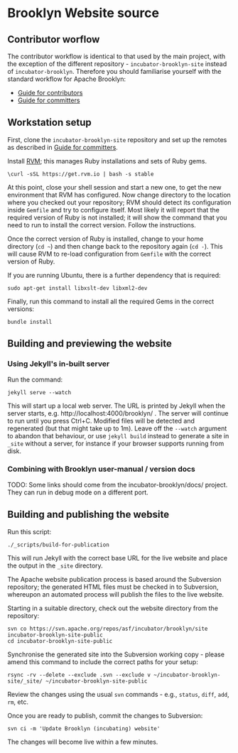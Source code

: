 Brooklyn Website source
=======================

Contributor worflow
-------------------

The contributor workflow is identical to that used by the main project, with
the exception of the different repository - `incubator-brooklyn-site` instead
of `incubator-brooklyn`. Therefore you should familiarise yourself with the
standard workflow for Apache Brooklyn:

* [Guide for contributors][CONTRIB]
* [Guide for committers][COMMIT]

[CONTRIB]: https://brooklyn.incubator.apache.org/community/how-to-contribute.html
[COMMIT]: https://brooklyn.incubator.apache.org/community/committers.html


Workstation setup
-----------------

First, clone the `incubator-brooklyn-site` repository and set up the remotes as
described in [Guide for committers][COMMIT].

Install [RVM](http://rvm.io/); this manages Ruby installations and sets of Ruby
gems.

    \curl -sSL https://get.rvm.io | bash -s stable

At this point, close your shell session and start a new one, to get the new
environment that RVM has configured. Now change directory to the location where
you checked out your repository; RVM should detect its configuration inside
`Gemfile` and try to configure itself. Most likely it will report that the
required version of Ruby is not installed; it will show the command that you
need to run to install the correct version. Follow the instructions.

Once the correct version of Ruby is installed, change to your home directory
(`cd ~`) and then change back to the repository again (`cd -`). This will cause
RVM to re-load configuration from `Gemfile` with the correct version of Ruby.

If you are running Ubuntu, there is a further dependency that is required:

    sudo apt-get install libxslt-dev libxml2-dev

Finally, run this command to install all the required Gems in the correct
versions:

    bundle install


Building and previewing the website
-----------------------------------

### Using Jekyll's in-built server

Run the command:

    jekyll serve --watch
    
This will start up a local web server. The URL is printed by Jekyll when the server starts,
e.g. http://localhost:4000/brooklyn/ . The server will continue to run until you press Ctrl+C.
Modified files will be detected and regenerated (but that might take up to 1m).
Leave off the `--watch` argument to abandon that behaviour, or use `jekyll build` instead
to generate a site in `_site` without a server, for instance if your browser supports running from disk.



### Combining with Brooklyn user-manual / version docs

TODO: Some links should come from the incubator-brooklyn/docs/ project.
They can run in debug mode on a different port.


Building and publishing the website
-----------------------------------

Run this script:

    ./_scripts/build-for-publication

This will run Jekyll with the correct base URL for the live website and place
the output in the `_site` directory.

The Apache website publication process is based around the Subversion repository; the generated HTML files must be checked in to Subversion, whereupon an automated process will publish the files to the live website.

Starting in a suitable directory, check out the website directory from the repository:

    svn co https://svn.apache.org/repos/asf/incubator/brooklyn/site incubator-brooklyn-site-public
    cd incubator-brooklyn-site-public

Synchronise the generated site into the Subversion working copy - please amend this command to include the correct paths for your setup:

    rsync -rv --delete --exclude .svn --exclude v ~/incubator-brooklyn-site/_site/ ~/incubator-brooklyn-site-public

Review the changes using the usual `svn` commands - e.g., `status`, `diff`, `add`, `rm`, etc.

Once you are ready to publish, commit the changes to Subversion:

    svn ci -m 'Update Brooklyn (incubating) website'

The changes will become live within a few minutes.
